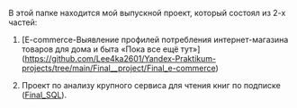 В этой папке находится мой выпускной проект, который состоял из 2-х частей:
1. [E-commerce-Выявление профилей потребления интернет-магазина товаров для дома и быта «Пока все ещё тут»] (https://github.com/Lee4ka2601/Yandex-Praktikum-projects/tree/main/Final__project/Final_e-commerce)

2. Проект по анализу крупного сервиса для чтения книг по подписке ([Final_SQL](https://github.com/Lee4ka2601/Yandex-Praktikum-projects/tree/main/Final__project/Final_SQL)).
